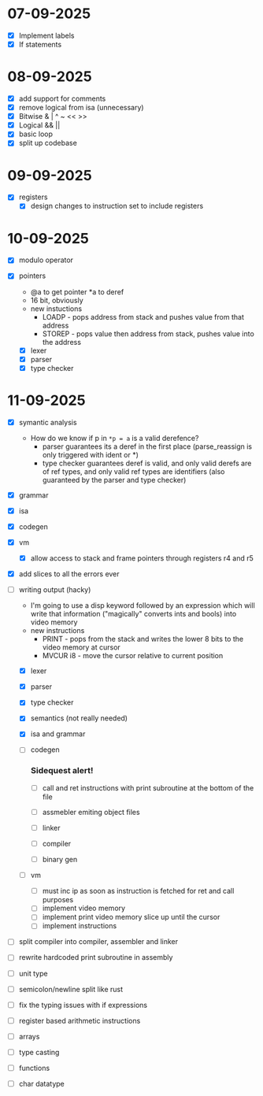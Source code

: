 # 07-09-2025
- [x] Implement labels
- [x] If statements

# 08-09-2025
- [x] add support for comments
- [x] remove logical from isa (unnecessary)
- [x] Bitwise & | ^ ~ << >>
- [x] Logical && ||
- [x] basic loop
- [x] split up codebase

# 09-09-2025
- [x] registers
  - [x] design changes to instruction set to include registers

# 10-09-2025
- [x] modulo operator

- [x] pointers
  - @a to get pointer *a to deref
  - 16 bit, obviously
  - new instuctions
    - LOADP - pops address from stack and pushes value from that address
    - STOREP - pops value then address from stack, pushes value into the address
  - [x] lexer
  - [x] parser
  - [x] type checker

# 11-09-2025
  - [x] symantic analysis
    - How do we know if p in `*p = a` is a valid derefence?
      - parser guarantees its a deref in the first place (parse_reassign is only triggered with ident or *)
      - type checker guarantees deref is valid, and only valid derefs are of ref types, and only valid ref types are identifiers (also guaranteed by the parser and type checker)

  - [x] grammar
  - [x] isa
  - [x] codegen
  - [x] vm
    - [x] allow access to stack and frame pointers through registers r4 and r5

- [x] add slices to all the errors ever

- [ ] writing output (hacky)
  - I'm going to use a disp keyword followed by an expression which will write that information ("magically" converts ints and bools) into video memory
  - new instructions
    - PRINT - pops from the stack and writes the lower 8 bits to the video memory at cursor
    - MVCUR i8 - move the cursor relative to current position
  - [x] lexer
  - [x] parser
  - [x] type checker
  - [x] semantics (not really needed)
  - [x] isa and grammar
  - [ ] codegen

    ### Sidequest alert!
    - [ ] call and ret instructions with print subroutine at the bottom of the file
    - [ ] assmebler emiting object files
    - [ ] linker
    
    - [ ] compiler
    - [ ] binary gen

  - [ ] vm
    - [ ] must inc ip as soon as instruction is fetched for ret and call purposes
    - [ ] implement video memory
    - [ ] implement print video memory slice up until the cursor
    - [ ] implement instructions

- [ ] split compiler into compiler, assembler and linker
- [ ] rewrite hardcoded print subroutine in assembly
- [ ] unit type
- [ ] semicolon/newline split like rust
- [ ] fix the typing issues with if expressions
- [ ] register based arithmetic instructions
- [ ] arrays
- [ ] type casting
- [ ] functions
- [ ] char datatype
